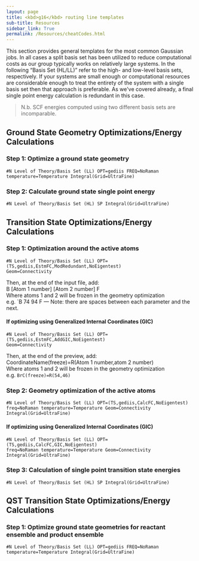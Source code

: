 ```yaml
---
layout: page
title: <kbd>g16</kbd> routing line templates
sub-title: Resources
sidebar_link: True
permalink: /Resources/cheatCodes.html
---
```

<!-- markdownlint-disable-file MD040 MD024 -->

This section provides general templates for the most common Gaussian jobs. In all cases a split basis set has been utilized to reduce computational costs as our group typically works on relatively large systems. In the following “Basis Set (HL/LL)” refer to the high- and low-level basis sets, respectively. If your systems are small enough or computational resources are considerable enough to treat the entirety of the system with a single basis set then that approach is preferable. As we've covered already, a final single point energy calculation is redundant in this case.  

>N.b. SCF energies computed using two different basis sets are incomparable.

## Ground State Geometry Optimizations/Energy Calculations

### Step 1: Optimize a ground state geometry

```
#N Level of Theory/Basis Set (LL) OPT=gediis FREQ=NoRaman 
temperature=Temperature Integral(Grid=UltraFine)
```

### Step 2: Calculate ground state single point energy

```
#N Level of Theory/Basis Set (HL) SP Integral(Grid=UltraFine)
```

## Transition State Optimizations/Energy Calculations

### Step 1:  Optimization around the active atoms

```
#N Level of Theory/Basis Set (LL) OPT=(TS,gediis,EstmFC,ModRedundant,NoEigentest) 
Geom=Connectivity  
```

Then, at the end of the input file, add:  
B [Atom 1 number] [Atom 2 number] F  
Where atoms 1 and 2 will be frozen in the geometry optimization  
e.g. `B 74 94 F — Note: there are spaces between each parameter and the next.

#### If optimizing using Generalized Internal Coordinates (GIC)

```
#N Level of Theory/Basis Set (LL) OPT=(TS,gediis,EstmFC,AddGIC,NoEigentest) 
Geom=Connectivity
```

Then, at the end of the preview, add:  
CoordinateName(freeze)=R(Atom 1 number,atom 2 number)  
Where atoms 1 and 2 will be frozen in the geometry optimization  
e.g. `BrC(freeze)=R(54,46)`

### Step 2: Geometry optimization of the active atoms

```
#N Level of Theory/Basis Set (LL) OPT=(TS,gediis,CalcFC,NoEigentest) 
freq=NoRaman temperature=Temperature Geom=Connectivity Integral(Grid=UltraFine)
```

#### If optimizing using Generalized Internal Coordinates (GIC)

```
#N Level of Theory/Basis Set (LL) OPT=(TS,gediis,CalcFC,GIC,NoEigentest) 
freq=NoRaman temperature=Temperature Geom=Connectivity Integral(Grid=UltraFine)
```

### Step 3: Calculation of single point transition state energies

```
#N Level of Theory/Basis Set (HL) SP Integral(Grid=UltraFine)
```

## QST Transition State Optimizations/Energy Calculations

### Step 1: Optimize ground state geometries for reactant ensemble and product ensemble

```
#N Level of Theory/Basis Set (LL) OPT=gediis FREQ=NoRaman 
temperature=Temperature Integral(Grid=UltraFine)
```
